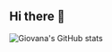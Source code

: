 ## Hi there 👋

![Giovana's GitHub stats](https://github-readme-stats.vercel.app/api?username=MeloM05&show_icons=true&theme=omni)

